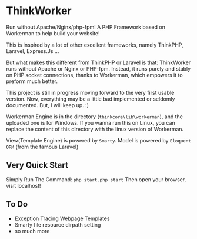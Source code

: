 # ThinkWorker
Run without Apache/Nginx/php-fpm! A PHP Framework based on Workerman to help build your website!

This is inspired by a lot of other excellent frameworks, namely ThinkPHP, Laravel, Express.Js ... 

But what makes this different from ThinkPHP or Laravel is that: ThinkWorker runs without Apache or Nginx or PHP-fpm. Instead, it runs purely and stably on PHP socket connections, thanks to Workerman, which empowers it to preform much better.

This project is still in progress moving forward to the very first usable version. Now, everything may be a little bad implemented or seldomly documented. But, I will keep up. :)

Workerman Engine is in the directory (`thinkcore\lib\workerman`), and the uploaded one is for Windows. If you wanna run this on Linux, you can replace the content of this directory with the linux version of Workerman.

View(Template Engine) is powered by `Smarty`.
Model is powered by `Eloquent ORM` (from the famous Laravel)

## Very Quick Start
Simply Run The Command: `php start.php start`
Then open your browser, visit localhost!

## To Do
- Exception Tracing Webpage Templates
- Smarty file resource dirpath setting
- so much more